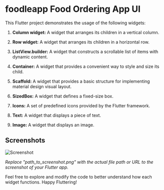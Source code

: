 # foodleapp Food Ordering App UI

This Flutter project demonstrates the usage of the following widgets:

1. **Column widget:** A widget that arranges its children in a vertical column.

2. **Row widget:** A widget that arranges its children in a horizontal row.

3. **ListView.builder:** A widget that constructs a scrollable list of items with dynamic content.

4. **Container:** A widget that provides a convenient way to style and size its child.

5. **Scaffold:** A widget that provides a basic structure for implementing material design visual layout.

6. **SizedBox:** A widget that defines a fixed-size box.

7. **Icons:** A set of predefined icons provided by the Flutter framework.

8. **Text:** A widget that displays a piece of text.

9. **Image:** A widget that displays an image.

## Screenshots

![Screenshot](path_to_screenshot.png)

*Replace "path_to_screenshot.png" with the actual file path or URL to the screenshot of your Flutter app.*

Feel free to explore and modify the code to better understand how each widget functions. Happy Fluttering!
